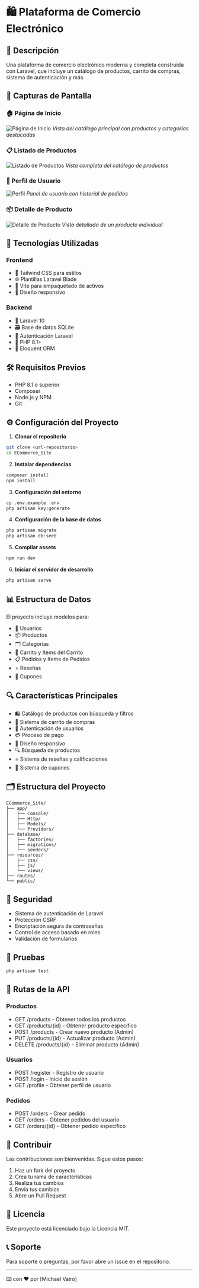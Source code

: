 # 🛍️ Plataforma de Comercio Electrónico

## 📝 Descripción

Una plataforma de comercio electrónico moderna y completa construida con Laravel, que incluye un catálogo de productos, carrito de compras, sistema de autenticación y más.

## 📸 Capturas de Pantalla

### 🏠 Página de Inicio

![Página de Inicio](/screenshots/home.png)
_Vista del catálogo principal con productos y categorías destacadas_

### 📋 Listado de Productos

![Listado de Productos](/screenshots/list-products.png)
_Vista completa del catálogo de productos_

### 👤 Perfil de Usuario

![Perfil](/screenshots/profile.png)
_Panel de usuario con historial de pedidos_

### 📦 Detalle de Producto

![Detalle de Producto](/screenshots/single-product.png)
_Vista detallada de un producto individual_

## 🚀 Tecnologías Utilizadas

### Frontend

-   🎨 Tailwind CSS para estilos
-   🌐 Plantillas Laravel Blade
-   🔄 Vite para empaquetado de activos
-   📱 Diseño responsivo

### Backend

-   🚀 Laravel 10
-   🗃️ Base de datos SQLite
-   🔐 Autenticación Laravel
-   📝 PHP 8.1+
-   🔄 Eloquent ORM

## 🛠️ Requisitos Previos

-   PHP 8.1 o superior
-   Composer
-   Node.js y NPM
-   Git

## ⚙️ Configuración del Proyecto

1. **Clonar el repositorio**

```bash
git clone <url-repositorio>
cd ECommerce_Site
```

2. **Instalar dependencias**

```bash
composer install
npm install
```

3. **Configuración del entorno**

```bash
cp .env.example .env
php artisan key:generate
```

4. **Configuración de la base de datos**

```bash
php artisan migrate
php artisan db:seed
```

5. **Compilar assets**

```bash
npm run dev
```

6. **Iniciar el servidor de desarrollo**

```bash
php artisan serve
```

## 📊 Estructura de Datos

El proyecto incluye modelos para:

-   👤 Usuarios
-   📦 Productos
-   🗂️ Categorías
-   🛒 Carrito y Items del Carrito
-   📋 Pedidos y Items de Pedidos
-   ⭐ Reseñas
-   🎫 Cupones

## 🔍 Características Principales

-   🛍️ Catálogo de productos con búsqueda y filtros
-   🛒 Sistema de carrito de compras
-   👤 Autenticación de usuarios
-   💳 Proceso de pago
-   📱 Diseño responsivo
-   🔍 Búsqueda de productos
-   ⭐ Sistema de reseñas y calificaciones
-   🎫 Sistema de cupones

## 🗂️ Estructura del Proyecto

```
ECommerce_Site/
├── app/
│   ├── Console/
│   ├── Http/
│   ├── Models/
│   └── Providers/
├── database/
│   ├── factories/
│   ├── migrations/
│   └── seeders/
├── resources/
│   ├── css/
│   ├── js/
│   └── views/
├── routes/
└── public/
```

## 🔐 Seguridad

-   Sistema de autenticación de Laravel
-   Protección CSRF
-   Encriptación segura de contraseñas
-   Control de acceso basado en roles
-   Validación de formularios

## 🧪 Pruebas

```bash
php artisan test
```

## 📝 Rutas de la API

### Productos

-   GET /products - Obtener todos los productos
-   GET /products/{id} - Obtener producto específico
-   POST /products - Crear nuevo producto (Admin)
-   PUT /products/{id} - Actualizar producto (Admin)
-   DELETE /products/{id} - Eliminar producto (Admin)

### Usuarios

-   POST /register - Registro de usuario
-   POST /login - Inicio de sesión
-   GET /profile - Obtener perfil de usuario

### Pedidos

-   POST /orders - Crear pedido
-   GET /orders - Obtener pedidos del usuario
-   GET /orders/{id} - Obtener pedido específico

## 👥 Contribuir

Las contribuciones son bienvenidas. Sigue estos pasos:

1. Haz un fork del proyecto
2. Crea tu rama de características
3. Realiza tus cambios
4. Envía tus cambios
5. Abre un Pull Request

## 📄 Licencia

Este proyecto está licenciado bajo la Licencia MIT.

## 📞 Soporte

Para soporte o preguntas, por favor abre un issue en el repositorio.

---

⌨️ con ❤️ por [Michael Vairo]
